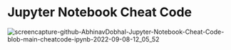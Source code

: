 # Jupyter Notebook Cheat Code
![screencapture-github-AbhinavDobhal-Jupyter-Notebook-Cheat-Code-blob-main-cheatcode-ipynb-2022-09-08-12_05_52](https://user-images.githubusercontent.com/35193029/189051781-8830a649-1a95-4df2-bd31-dbe654677bbc.png)

